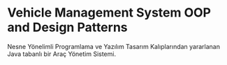 # Vehicle Management System OOP and Design Patterns
Nesne Yönelimli Programlama ve Yazılım Tasarım Kalıplarından yararlanan Java tabanlı bir Araç Yönetim Sistemi.
